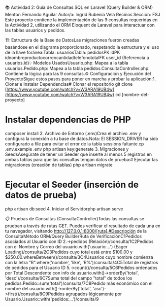 📚 Actividad 2: Guía de Consultas SQL en Laravel (Query Builder & ORM)
Mentor: Fernando Aguilar 
Autor/a: Ingrid Rubenia Vela Recinos 
Sección: FSJ
Este proyecto contiene la implementación de las 9 consultas requeridas en la Actividad 2, utilizando el ORM Eloquent de Laravel para interactuar con las tablas usuarios y pedidos.

🏗️ Estructura de la Base de DatosLas migraciones fueron creadas basándose en el diagrama proporcionado, respetando la estructura y el uso de la llave foránea:Tabla: usuariosTabla: pedidosPK idPK idnombreproductocorreocantidadtelefonototalFK user_id (Referencia a usuarios.id)💡 Modelos UsadosUsuario.php: Mapea a la tabla usuarios.Pedido.php: Mapea a la tabla pedidos.ConsultaController.php: Contiene la lógica para las 9 consultas.⚙️ Configuración y Ejecución del ProyectoSigue estos pasos para poner en marcha y probar la aplicación:1. Clonar e Instalar Dependencias# Clonar el repositorio
git clone [https://www.youtube.com/watch?v=W3ARA19UB4w](https://www.youtube.com/watch?v=W3ARA19UB4w)
cd [nombre-del-proyecto]

# Instalar dependencias de PHP
composer install
2. Archivo de Entorno (.env)Crea el archivo .env y configura la conexión a tu base de datos.Nota: El SESSION_DRIVER ha sido configurado a file para evitar el error de la tabla sessions faltante.cp .env.example .env
php artisan key:generate
3. Migraciones y SeedsAsegúrate de tener un Seeder que inserte al menos 5 registros en ambas tablas para que las consultas tengan datos de prueba:# Ejecutar las migraciones (creación de tablas)
php artisan migrate

# Ejecutar el Seeder (inserción de datos de prueba)
php artisan db:seed
4. Iniciar el Servidorphp artisan serve

📋 Pruebas de Consultas (ConsultaController)Todas las consultas se prueban a través de rutas GET. Puedes verificar el resultado de cada una en tu navegador, visitando http://127.0.0.1:8000/[ruta].#Descripción de la ConsultaMétodo ORM/Query BuilderRuta de VerificaciónC1Pedidos asociados al Usuario con ID 2.->pedidos (Relación)/consulta/1C2Pedidos con el Nombre y Correo del usuario.with('usuario:...') (Eager Loading)/consulta/2C3Pedidos cuyo total está entre $100.00 y $250.00.whereBetween()/consulta/3C4Usuarios cuyo nombre comienza con la letra "R".where('nombre', 'like', 'R%')/consulta/4C5Total de registros de pedidos para el Usuario ID 5.->count()/consulta/5C6Pedidos ordenados por Total Descendente con info de usuario.with()->orderBy('total', 'desc')/consulta/6C7Suma total del campo "total" de todos los pedidos.Pedido::sum('total')/consulta/7C8Pedido más económico con el nombre del usuario.with()->orderBy('total', 'asc')->first()/consulta/8C9Pedidos agrupados lógicamente por Usuario.Usuario::with('pedidos:...')/consulta/9
